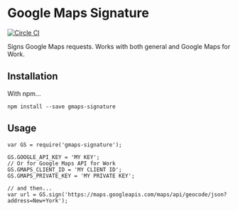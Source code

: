 # Google Maps Signature
[![Circle CI](https://circleci.com/gh/louy/gmaps-signature.svg?style=svg)](https://circleci.com/gh/louy/gmaps-signature)

Signs Google Maps requests. Works with both general and Google Maps for Work.

## Installation

With npm...

`npm install --save gmaps-signature`

## Usage
    var GS = require('gmaps-signature');

    GS.GOOGLE_API_KEY = 'MY KEY';
    // Or for Google Maps API for Work
    GS.GMAPS_CLIENT_ID = 'MY CLIENT ID';
    GS.GMAPS_PRIVATE_KEY = 'MY PRIVATE KEY';

    // and then...
    var url = GS.sign('https://maps.googleapis.com/maps/api/geocode/json?address=New+York');
